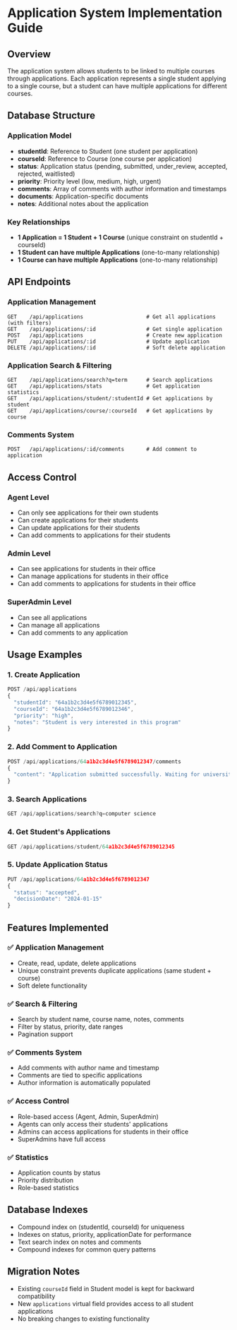 # Application System Implementation Guide

## Overview
The application system allows students to be linked to multiple courses through applications. Each application represents a single student applying to a single course, but a student can have multiple applications for different courses.

## Database Structure

### Application Model
- **studentId**: Reference to Student (one student per application)
- **courseId**: Reference to Course (one course per application)
- **status**: Application status (pending, submitted, under_review, accepted, rejected, waitlisted)
- **priority**: Priority level (low, medium, high, urgent)
- **comments**: Array of comments with author information and timestamps
- **documents**: Application-specific documents
- **notes**: Additional notes about the application

### Key Relationships
- **1 Application = 1 Student + 1 Course** (unique constraint on studentId + courseId)
- **1 Student can have multiple Applications** (one-to-many relationship)
- **1 Course can have multiple Applications** (one-to-many relationship)

## API Endpoints

### Application Management
```
GET    /api/applications                    # Get all applications (with filters)
GET    /api/applications/:id                # Get single application
POST   /api/applications                    # Create new application
PUT    /api/applications/:id                # Update application
DELETE /api/applications/:id                # Soft delete application
```

### Application Search & Filtering
```
GET    /api/applications/search?q=term      # Search applications
GET    /api/applications/stats              # Get application statistics
GET    /api/applications/student/:studentId # Get applications by student
GET    /api/applications/course/:courseId   # Get applications by course
```

### Comments System
```
POST   /api/applications/:id/comments       # Add comment to application
```

## Access Control

### Agent Level
- Can only see applications for their own students
- Can create applications for their students
- Can update applications for their students
- Can add comments to applications for their students

### Admin Level
- Can see applications for students in their office
- Can manage applications for students in their office
- Can add comments to applications for students in their office

### SuperAdmin Level
- Can see all applications
- Can manage all applications
- Can add comments to any application

## Usage Examples

### 1. Create Application
```javascript
POST /api/applications
{
  "studentId": "64a1b2c3d4e5f6789012345",
  "courseId": "64a1b2c3d4e5f6789012346",
  "priority": "high",
  "notes": "Student is very interested in this program"
}
```

### 2. Add Comment to Application
```javascript
POST /api/applications/64a1b2c3d4e5f6789012347/comments
{
  "content": "Application submitted successfully. Waiting for university response."
}
```

### 3. Search Applications
```javascript
GET /api/applications/search?q=computer science
```

### 4. Get Student's Applications
```javascript
GET /api/applications/student/64a1b2c3d4e5f6789012345
```

### 5. Update Application Status
```javascript
PUT /api/applications/64a1b2c3d4e5f6789012347
{
  "status": "accepted",
  "decisionDate": "2024-01-15"
}
```

## Features Implemented

### ✅ Application Management
- Create, read, update, delete applications
- Unique constraint prevents duplicate applications (same student + course)
- Soft delete functionality

### ✅ Search & Filtering
- Search by student name, course name, notes, comments
- Filter by status, priority, date ranges
- Pagination support

### ✅ Comments System
- Add comments with author name and timestamp
- Comments are tied to specific applications
- Author information is automatically populated

### ✅ Access Control
- Role-based access (Agent, Admin, SuperAdmin)
- Agents can only access their students' applications
- Admins can access applications for students in their office
- SuperAdmins have full access

### ✅ Statistics
- Application counts by status
- Priority distribution
- Role-based statistics

## Database Indexes
- Compound index on (studentId, courseId) for uniqueness
- Indexes on status, priority, applicationDate for performance
- Text search index on notes and comments
- Compound indexes for common query patterns

## Migration Notes
- Existing `courseId` field in Student model is kept for backward compatibility
- New `applications` virtual field provides access to all student applications
- No breaking changes to existing functionality
